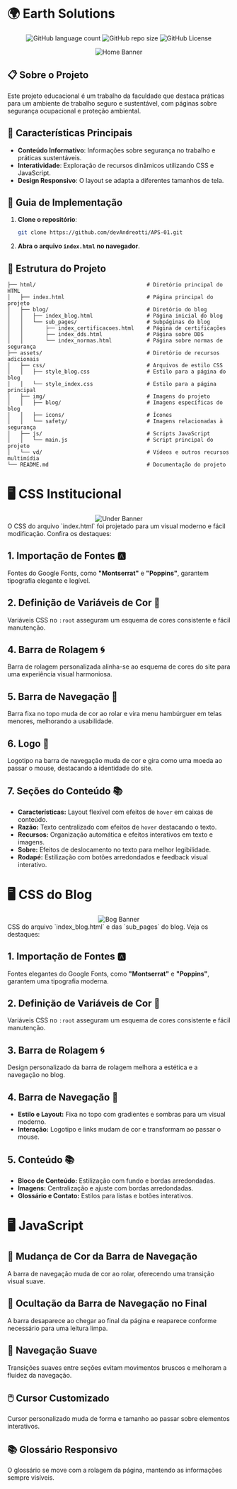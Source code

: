 <!-- Projeto Finalizado -->
# 🌍 Earth Solutions
<p align="center">
  <!-- Contador de linguagens do GitHub -->
  <img alt="GitHub language count" src="https://img.shields.io/github/languages/count/devAndreotti/APS-01?color=FFF&labelColor=00547f&style=flat-square">
  <!-- Tamanho do repositório no GitHub -->
  <img alt="GitHub repo size" src="https://img.shields.io/github/repo-size/devAndreotti/APS-01?color=FFF&labelColor=00547f&style=flat-square">
  <!-- Licença do GitHub -->
  <img alt="GitHub License" src="https://img.shields.io/github/license/devAndreotti/devAndreotti?color=FFF&labelColor=00547f&style=flat-square">
</p>

<div align="center">
  <img src="./home.png" alt="Home Banner"/>
</div>

## 📋 Sobre o Projeto
Este projeto educacional é um trabalho da faculdade que destaca práticas para um ambiente de trabalho seguro e sustentável, com páginas sobre segurança ocupacional e proteção ambiental.

## 🌟 Características Principais
- **Conteúdo Informativo**: Informações sobre segurança no trabalho e práticas sustentáveis.
- **Interatividade**: Exploração de recursos dinâmicos utilizando CSS e JavaScript.
- **Design Responsivo**: O layout se adapta a diferentes tamanhos de tela.

## 🧭 Guia de Implementação
1. **Clone o repositório**:
   ```bash
   git clone https://github.com/devAndreotti/APS-01.git
   ```
2. **Abra o arquivo `index.html` no navegador**.

## 🚀 Estrutura do Projeto
```
├── html/                                   # Diretório principal do HTML
│   ├── index.html                          # Página principal do projeto
│   ├── blog/                               # Diretório do blog
│   │   ├── index_blog.html                 # Página inicial do blog
│   │   └── sub_pages/                      # Subpáginas do blog
│   │       ├── index_certificacoes.html    # Página de certificações
│   │       ├── index_dds.html              # Página sobre DDS
│   │       └── index_normas.html           # Página sobre normas de segurança
├── assets/                                 # Diretório de recursos adicionais
│   ├── css/                                # Arquivos de estilo CSS
│   │   ├── style_blog.css                  # Estilo para a página do blog
│   │   └── style_index.css                 # Estilo para a página principal
│   ├── img/                                # Imagens do projeto
│   │   ├── blog/                           # Imagens específicas do blog
│   │   ├── icons/                          # Ícones
│   │   └── safety/                         # Imagens relacionadas à segurança
│   ├── js/                                 # Scripts JavaScript
│   │   └── main.js                         # Script principal do projeto
│   └── vd/                                 # Vídeos e outros recursos multimídia
└── README.md                               # Documentação do projeto
```

# 🖥️ CSS Institucional
<div align="center">
  <img src="./under.png" alt="Under Banner"/>
</div>
O CSS do arquivo `index.html` foi projetado para um visual moderno e fácil modificação. Confira os destaques:

## 1. Importação de Fontes 🅰️
Fontes do Google Fonts, como **"Montserrat"** e **"Poppins"**, garantem tipografia elegante e legível.

## 2. Definição de Variáveis de Cor 🎨
Variáveis CSS no `:root` asseguram um esquema de cores consistente e fácil manutenção.

## 4. Barra de Rolagem 🌀
Barra de rolagem personalizada alinha-se ao esquema de cores do site para uma experiência visual harmoniosa.

## 5. Barra de Navegação 📍
Barra fixa no topo muda de cor ao rolar e vira menu hambúrguer em telas menores, melhorando a usabilidade.

## 6. Logo 🌟
Logotipo na barra de navegação muda de cor e gira como uma moeda ao passar o mouse, destacando a identidade do site.

## 7. Seções do Conteúdo 📚
- **Características:** Layout flexível com efeitos de `hover` em caixas de conteúdo.
- **Razão:** Texto centralizado com efeitos de `hover` destacando o texto.
- **Recursos:** Organização automática e efeitos interativos em texto e imagens.
- **Sobre:** Efeitos de deslocamento no texto para melhor legibilidade.
- **Rodapé:** Estilização com botões arredondados e feedback visual interativo.

# 🖥️ CSS do Blog
<div align="center">
  <img src="./blog.png" alt="Bog Banner"/>
</div>
CSS do arquivo `index_blog.html` e das `sub_pages` do blog. Veja os destaques:

## 1. Importação de Fontes 🅰️
Fontes elegantes do Google Fonts, como **"Montserrat"** e **"Poppins"**, garantem uma tipografia moderna.

## 2. Definição de Variáveis de Cor 🎨
Variáveis CSS no `:root` asseguram um esquema de cores consistente e fácil manutenção.

## 3. Barra de Rolagem 🌀
Design personalizado da barra de rolagem melhora a estética e a navegação no blog.

## 4. Barra de Navegação 📍
- **Estilo e Layout:** Fixa no topo com gradientes e sombras para um visual moderno.
- **Interação:** Logotipo e links mudam de cor e transformam ao passar o mouse.

## 5. Conteúdo 📚
- **Bloco de Conteúdo:** Estilização com fundo e bordas arredondadas.
- **Imagens:** Centralização e ajuste com bordas arredondadas.
- **Glossário e Contato:** Estilos para listas e botões interativos.

# 🖥️ JavaScript

## 🎨 Mudança de Cor da Barra de Navegação
A barra de navegação muda de cor ao rolar, oferecendo uma transição visual suave.

## 🔻 Ocultação da Barra de Navegação no Final
A barra desaparece ao chegar ao final da página e reaparece conforme necessário para uma leitura limpa.

## 🧭 Navegação Suave
Transições suaves entre seções evitam movimentos bruscos e melhoram a fluidez da navegação.

## 🖱️ Cursor Customizado
Cursor personalizado muda de forma e tamanho ao passar sobre elementos interativos.

## 📚 Glossário Responsivo
O glossário se move com a rolagem da página, mantendo as informações sempre visíveis.
